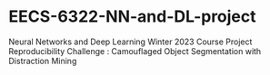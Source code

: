 # EECS-6322-NN-and-DL-project
Neural Networks and Deep Learning Winter 2023 Course Project Reproducibility Challenge : Camouflaged Object Segmentation with Distraction Mining
